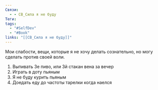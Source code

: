 ```yaml
---
Связи:
  - - СВ_Сила я не буду
Теги: 
tags:
  - "#SelfDev"
  - "#Book"
links: "[[СВ_Сила я не буду]]"
---
```

Мои слабости, вещи, которые я не хочу делать сознательно, но могу сделать против своей воли.
1. Выпивать 3е пиво, или 3й стакан вена за вечер
2. Играть в доту пьяным
3. Я не буду курить пьяным
4. Доедать еду до частоты тарелки когда наелся